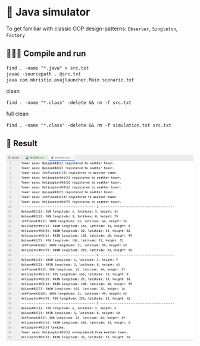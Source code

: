 # 🚁 Java simulator
To get familiar with classic OOP design-patterns: `Observer`, `Singleton`, `Factory`

## 🏃🏽‍♀ ️Compile and run
```
find . -name "*.java" > src.txt
javac -sourcepath . @src.txt
java com.mkristie.avajlauncher.Main scenario.txt
```
clean
```
find . -name "*.class" -delete && rm -f src.txt
```
full clean
```
find . -name "*.class" -delete && rm -f simulation.txt src.txt
```

## 🔬 Result
<img src="img/simulation-result.png" alt="result of the simulation"/>

